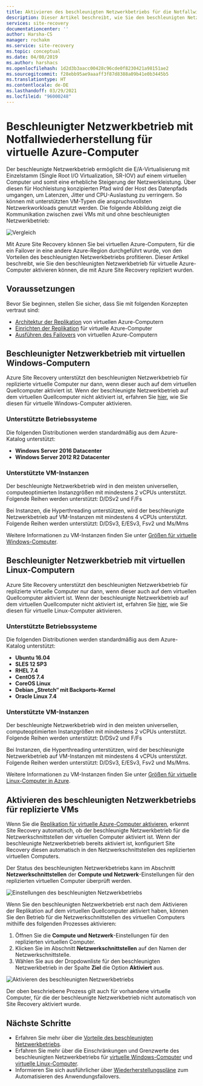 ```yaml
---
title: Aktivieren des beschleunigten Netzwerkbetriebs für die Notfallwiederherstellung für virtuelle Azure-Computer mit Azure Site Recovery
description: Dieser Artikel beschreibt, wie Sie den beschleunigten Netzwerkbetrieb mit Azure Site Recovery für die Notfallwiederherstellung von virtuellen Azure-Computern verwenden.
services: site-recovery
documentationcenter: ''
author: Harsha-CS
manager: rochakm
ms.service: site-recovery
ms.topic: conceptual
ms.date: 04/08/2019
ms.author: harshacs
ms.openlocfilehash: 1d2d3b3aacc00428c96cde0f8230421a98151ae2
ms.sourcegitcommit: f28ebb95ae9aaaff3f87d8388a09b41e0b3445b5
ms.translationtype: HT
ms.contentlocale: de-DE
ms.lasthandoff: 03/29/2021
ms.locfileid: "96000248"
---
```

# <a name="accelerated-networking-with-azure-virtual-machine-disaster-recovery"></a>Beschleunigter Netzwerkbetrieb mit Notfallwiederherstellung für virtuelle Azure-Computer

Der beschleunigte Netzwerkbetrieb ermöglicht die E/A-Virtualisierung mit Einzelstamm (Single Root I/O Virtualization, SR-IOV) auf einem virtuellen Computer und somit eine erhebliche Steigerung der Netzwerkleistung. Über diesen für Hochleistung konzipierten Pfad wird der Host des Datenpfads umgangen, um Latenzen, Jitter und CPU-Auslastung zu verringern. So können mit unterstützten VM-Typen die anspruchsvollsten Netzwerkworkloads genutzt werden. Die folgende Abbildung zeigt die Kommunikation zwischen zwei VMs mit und ohne beschleunigten Netzwerkbetrieb:

![Vergleich](./media/azure-vm-disaster-recovery-with-accelerated-networking/accelerated-networking-benefit.png)

Mit Azure Site Recovery können Sie bei virtuellen Azure-Computern, für die ein Failover in eine andere Azure-Region durchgeführt wurde, von den Vorteilen des beschleunigten Netzwerkbetriebs profitieren. Dieser Artikel beschreibt, wie Sie den beschleunigten Netzwerkbetrieb für virtuelle Azure-Computer aktivieren können, die mit Azure Site Recovery repliziert wurden.

## <a name="prerequisites"></a>Voraussetzungen

Bevor Sie beginnen, stellen Sie sicher, dass Sie mit folgenden Konzepten vertraut sind:
-   [Architektur der Replikation](azure-to-azure-architecture.md) von virtuellen Azure-Computern
-   [Einrichten der Replikation](azure-to-azure-tutorial-enable-replication.md) für virtuelle Azure-Computer
-   [Ausführen des Failovers](azure-to-azure-tutorial-failover-failback.md) von virtuellen Azure-Computern

## <a name="accelerated-networking-with-windows-vms"></a>Beschleunigter Netzwerkbetrieb mit virtuellen Windows-Computern

Azure Site Recovery unterstützt den beschleunigten Netzwerkbetrieb für replizierte virtuelle Computer nur dann, wenn dieser auch auf dem virtuellen Quellcomputer aktiviert ist. Wenn der beschleunigte Netzwerkbetrieb auf dem virtuellen Quellcomputer nicht aktiviert ist, erfahren Sie [hier](../virtual-network/create-vm-accelerated-networking-powershell.md#enable-accelerated-networking-on-existing-vms), wie Sie diesen für virtuelle Windows-Computer aktivieren.

### <a name="supported-operating-systems"></a>Unterstützte Betriebssysteme
Die folgenden Distributionen werden standardmäßig aus dem Azure-Katalog unterstützt:
* **Windows Server 2016 Datacenter**
* **Windows Server 2012 R2 Datacenter**

### <a name="supported-vm-instances"></a>Unterstützte VM-Instanzen
Der beschleunigte Netzwerkbetrieb wird in den meisten universellen, computeoptimierten Instanzgrößen mit mindestens 2 vCPUs unterstützt.  Folgende Reihen werden unterstützt: D/DSv2 und F/Fs

Bei Instanzen, die Hyperthreading unterstützen, wird der beschleunigte Netzwerkbetrieb auf VM-Instanzen mit mindestens 4 vCPUs unterstützt. Folgende Reihen werden unterstützt: D/DSv3, E/ESv3, Fsv2 und Ms/Mms

Weitere Informationen zu VM-Instanzen finden Sie unter [Größen für virtuelle Windows-Computer](../virtual-machines/sizes.md?toc=%2fazure%2fvirtual-network%2ftoc.json).

## <a name="accelerated-networking-with-linux-vms"></a>Beschleunigter Netzwerkbetrieb mit virtuellen Linux-Computern

Azure Site Recovery unterstützt den beschleunigten Netzwerkbetrieb für replizierte virtuelle Computer nur dann, wenn dieser auch auf dem virtuellen Quellcomputer aktiviert ist. Wenn der beschleunigte Netzwerkbetrieb auf dem virtuellen Quellcomputer nicht aktiviert ist, erfahren Sie [hier](../virtual-network/create-vm-accelerated-networking-cli.md#enable-accelerated-networking-on-existing-vms), wie Sie diesen für virtuelle Linux-Computer aktivieren.

### <a name="supported-operating-systems"></a>Unterstützte Betriebssysteme
Die folgenden Distributionen werden standardmäßig aus dem Azure-Katalog unterstützt:
* **Ubuntu 16.04**
* **SLES 12 SP3**
* **RHEL 7.4**
* **CentOS 7.4**
* **CoreOS Linux**
* **Debian „Stretch“ mit Backports-Kernel**
* **Oracle Linux 7.4**

### <a name="supported-vm-instances"></a>Unterstützte VM-Instanzen
Der beschleunigte Netzwerkbetrieb wird in den meisten universellen, computeoptimierten Instanzgrößen mit mindestens 2 vCPUs unterstützt.  Folgende Reihen werden unterstützt: D/DSv2 und F/Fs

Bei Instanzen, die Hyperthreading unterstützen, wird der beschleunigte Netzwerkbetrieb auf VM-Instanzen mit mindestens 4 vCPUs unterstützt. Folgende Reihen werden unterstützt: D/DSv3, E/ESv3, Fsv2 und Ms/Mms.

Weitere Informationen zu VM-Instanzen finden Sie unter [Größen für virtuelle Linux-Computer in Azure](../virtual-machines/sizes.md?toc=%2fazure%2fvirtual-network%2ftoc.json).

## <a name="enabling-accelerated-networking-for-replicated-vms"></a>Aktivieren des beschleunigten Netzwerkbetriebs für replizierte VMs

Wenn Sie die [Replikation für virtuelle Azure-Computer aktivieren](azure-to-azure-tutorial-enable-replication.md), erkennt Site Recovery automatisch, ob der beschleunigte Netzwerkbetrieb für die Netzwerkschnittstellen der virtuellen Computer aktiviert ist. Wenn der beschleunigte Netzwerkbetrieb bereits aktiviert ist, konfiguriert Site Recovery diesen automatisch in den Netzwerkschnittstellen des replizierten virtuellen Computers.

Der Status des beschleunigten Netzwerkbetriebs kann im Abschnitt **Netzwerkschnittstellen** der **Compute und Netzwerk**-Einstellungen für den replizierten virtuellen Computer überprüft werden.

![Einstellungen des beschleunigten Netzwerkbetriebs](./media/azure-vm-disaster-recovery-with-accelerated-networking/compute-network-accelerated-networking.png)

Wenn Sie den beschleunigten Netzwerkbetrieb erst nach dem Aktivieren der Replikation auf dem virtuellen Quellcomputer aktiviert haben, können Sie den Betrieb für die Netzwerkschnittstellen des virtuellen Computers mithilfe des folgenden Prozesses aktivieren:
1. Öffnen Sie die **Compute und Netzwerk**-Einstellungen für den replizierten virtuellen Computer.
2. Klicken Sie im Abschnitt **Netzwerkschnittstellen** auf den Namen der Netzwerkschnittstelle.
3. Wählen Sie aus der Dropdownliste für den beschleunigten Netzwerkbetrieb in der Spalte **Ziel** die Option **Aktiviert** aus.

![Aktivieren des beschleunigten Netzwerkbetriebs](./media/azure-vm-disaster-recovery-with-accelerated-networking/network-interface-accelerated-networking-enabled.png)

Der oben beschriebene Prozess gilt auch für vorhandene virtuelle Computer, für die der beschleunigte Netzwerkbetrieb nicht automatisch von Site Recovery aktiviert wurde.

## <a name="next-steps"></a>Nächste Schritte
- Erfahren Sie mehr über die [Vorteile des beschleunigten Netzwerkbetriebs](../virtual-network/create-vm-accelerated-networking-powershell.md#benefits).
- Erfahren Sie mehr über die Einschränkungen und Grenzwerte des beschleunigten Netzwerkbetriebs für [virtuelle Windows-Computer](../virtual-network/create-vm-accelerated-networking-powershell.md#limitations-and-constraints) und [virtuelle Linux-Computer](../virtual-network/create-vm-accelerated-networking-cli.md#limitations-and-constraints).
- Informieren Sie sich ausführlicher über [Wiederherstellungspläne](site-recovery-create-recovery-plans.md) zum Automatisieren des Anwendungsfailovers.